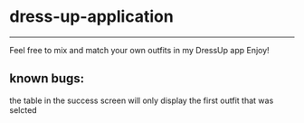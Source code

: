 # dress-up-application
---
Feel free to mix and match your own outfits in my DressUp app
Enjoy!
## known bugs:
the table in the success screen will only display the first outfit that was selcted
